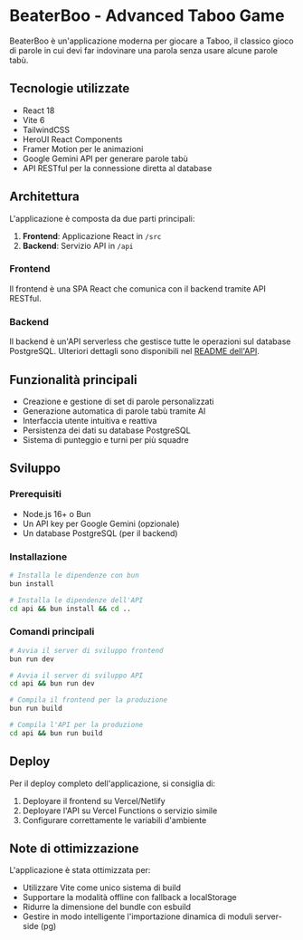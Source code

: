 # BeaterBoo - Advanced Taboo Game

BeaterBoo è un'applicazione moderna per giocare a Taboo, il classico gioco di parole in cui devi far indovinare una parola senza usare alcune parole tabù.

## Tecnologie utilizzate

- React 18
- Vite 6
- TailwindCSS
- HeroUI React Components
- Framer Motion per le animazioni
- Google Gemini API per generare parole tabù
- API RESTful per la connessione diretta al database

## Architettura

L'applicazione è composta da due parti principali:
1. **Frontend**: Applicazione React in `/src`
2. **Backend**: Servizio API in `/api`

### Frontend

Il frontend è una SPA React che comunica con il backend tramite API RESTful.

### Backend

Il backend è un'API serverless che gestisce tutte le operazioni sul database PostgreSQL. Ulteriori dettagli sono disponibili nel [README dell'API](./api/README.md).

## Funzionalità principali

- Creazione e gestione di set di parole personalizzati
- Generazione automatica di parole tabù tramite AI
- Interfaccia utente intuitiva e reattiva
- Persistenza dei dati su database PostgreSQL
- Sistema di punteggio e turni per più squadre

## Sviluppo

### Prerequisiti

- Node.js 16+ o Bun
- Un API key per Google Gemini (opzionale)
- Un database PostgreSQL (per il backend)

### Installazione

```bash
# Installa le dipendenze con bun
bun install

# Installa le dipendenze dell'API
cd api && bun install && cd ..
```

### Comandi principali

```bash
# Avvia il server di sviluppo frontend
bun run dev

# Avvia il server di sviluppo API
cd api && bun run dev

# Compila il frontend per la produzione
bun run build

# Compila l'API per la produzione
cd api && bun run build
```

## Deploy

Per il deploy completo dell'applicazione, si consiglia di:
1. Deployare il frontend su Vercel/Netlify
2. Deployare l'API su Vercel Functions o servizio simile
3. Configurare correttamente le variabili d'ambiente

## Note di ottimizzazione

L'applicazione è stata ottimizzata per:
- Utilizzare Vite come unico sistema di build
- Supportare la modalità offline con fallback a localStorage
- Ridurre la dimensione del bundle con esbuild
- Gestire in modo intelligente l'importazione dinamica di moduli server-side (pg)
